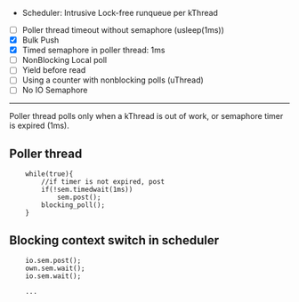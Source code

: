 - Scheduler: Intrusive Lock-free runqueue per kThread
- [ ] Poller thread timeout without semaphore (usleep(1ms))
- [x] Bulk Push
- [x] Timed semaphore in poller thread: 1ms
- [ ] NonBlocking Local poll
- [ ] Yield before read
- [ ] Using a counter with nonblocking polls (uThread)
- [ ] No IO Semaphore

---

Poller thread polls only when a kThread is out of work,
or semaphore timer is expired (1ms).

## Poller thread

```
    while(true){
        //if timer is not expired, post
        if(!sem.timedwait(1ms))
            sem.post();
        blocking_poll();
    }
```

## Blocking context switch in scheduler
```
    io.sem.post();
    own.sem.wait();
    io.sem.wait();

    ...
```